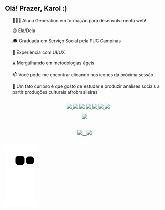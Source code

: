 ##  Olá! Prazer, Karol :)


<ul>

👩🏻‍💻 Aluna Generation em formação para desenvolvimento web!

😄 Ela/Dela
           
🎓 Graduada em Serviço Social pela PUC Campinas
           
🎨 Experiência com UI/UX
            
⌛ Mergulhando em metodologias ágeis
           
📫 Você pode me encontrar clicando nos ícones da próxima sessão
           
📝 Um fato curioso é que gosto de estudar e produzir análises sociais a partir produções culturais afrobrasileiras</ul>
  
  
##
<html>
<center align>
</ul>
<ul><a href="https://www.instagram.com/krolynecorol/" target="_blank">
<img src="https://img.shields.io/badge/-Instagram-%23E4405F?style=for-the-badge&logo=instagram&logoColor=white" target="_blank"> </a><a href = "mailto:contato@karolyne.corol"> <img src="https://img.shields.io/badge/Gmail-D14836?style=for-the-badge&logo=gmail&logoColor=white" target="_blank"></a>
<a href="https://www.linkedin.com/in/karolynescorol/" target="_blank"><img src="https://img.shields.io/badge/-LinkedIn-%230077B5?style=for-the-badge&logo=linkedin&logoColor=white" target="_blank"></a> <a href= "https://wa.me/5519971051856?text=Falar%com%Karolyne"> <img src="https://img.shields.io/badge/WhatsApp-25D366?style=for-the-badge&logo=whatsapp&logoColor=white"> <a href= https://www.behance.net/krolynecorol> <img src= https://img.shields.io/badge/Behance-0054F7?style=for-the-badge&logo=behance&logoColor=white> 
<a href=https://steamcommunity.com/id/KROUCR> <img src=https://img.shields.io/badge/Steam-000000?style=for-the-badge&logo=steam&logoColor=white> <a href=https://open.spotify.com/user/karolynecorol> <img src=https://img.shields.io/badge/Spotify-1ED760?&style=for-the-badge&logo=spotify&logoColor=white></ul>
  
<img src="https://c.tenor.com/eEArTGjyJAEAAAAi/grrl-pwr-mixtape.gif" height=”200” width=”200”>
</center>
           
           
##
           
<div align center>
           <center><a href="https://github.com/karolynecorol">
           <img height="160em" src="https://github-readme-stats.vercel.app/api?username=karolynecorol&show_icons=true&theme=tokyonight&include_all_commits=true&count_private=true"/>
           &nbsp; 
           <img height="160em" src="https://github-readme-stats.vercel.app/api/top-langs/?username=karolynecorol&layout=compact&langs_count=7&theme=tokyonight"/></a></center>
</div></center>

##

![Snake animation](https://github.com/kroucr/kroucr/blob/output/github-contribution-grid-snake.svg)
           </center>
           </html>
